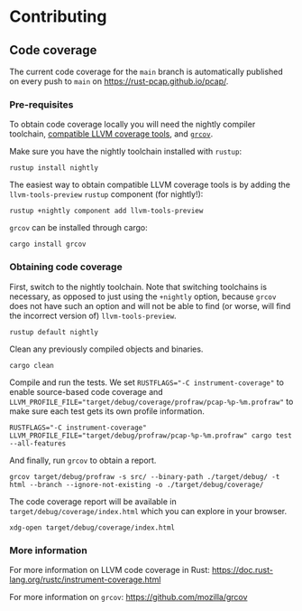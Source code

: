 # Contributing

## Code coverage

The current code coverage for the `main` branch is automatically published on every push to `main` on https://rust-pcap.github.io/pcap/.

### Pre-requisites

To obtain code coverage locally you will need the nightly compiler toolchain, [compatible LLVM coverage tools](https://doc.rust-lang.org/rustc/instrument-coverage.html#installing-llvm-coverage-tools), and [`grcov`](https://github.com/mozilla/grcov).

Make sure you have the nightly toolchain installed with `rustup`:
```
rustup install nightly
```

The easiest way to obtain compatible LLVM coverage tools is by adding the `llvm-tools-preview` `rustup` component (for nightly!):
```
rustup +nightly component add llvm-tools-preview
```

`grcov` can be installed through cargo:
```
cargo install grcov
```

### Obtaining code coverage

First, switch to the nightly toolchain. Note that switching toolchains is necessary, as opposed to just using the `+nightly` option, because `grcov` does not have such an option and will not be able to find (or worse, will find the incorrect version of) `llvm-tools-preview`.
```
rustup default nightly
```

Clean any previously compiled objects and binaries.
```
cargo clean
```

Compile and run the tests. We set `RUSTFLAGS="-C instrument-coverage"` to enable source-based code coverage and `LLVM_PROFILE_FILE="target/debug/coverage/profraw/pcap-%p-%m.profraw"` to make sure each test gets its own profile information.
```
RUSTFLAGS="-C instrument-coverage" LLVM_PROFILE_FILE="target/debug/profraw/pcap-%p-%m.profraw" cargo test --all-features
```

And finally, run `grcov` to obtain a report.
```
grcov target/debug/profraw -s src/ --binary-path ./target/debug/ -t html --branch --ignore-not-existing -o ./target/debug/coverage/
```

The code coverage report will be available in `target/debug/coverage/index.html` which you can explore in your browser.
```
xdg-open target/debug/coverage/index.html
```

### More information

For more information on LLVM code coverage in Rust: https://doc.rust-lang.org/rustc/instrument-coverage.html

For more information on `grcov`: https://github.com/mozilla/grcov
